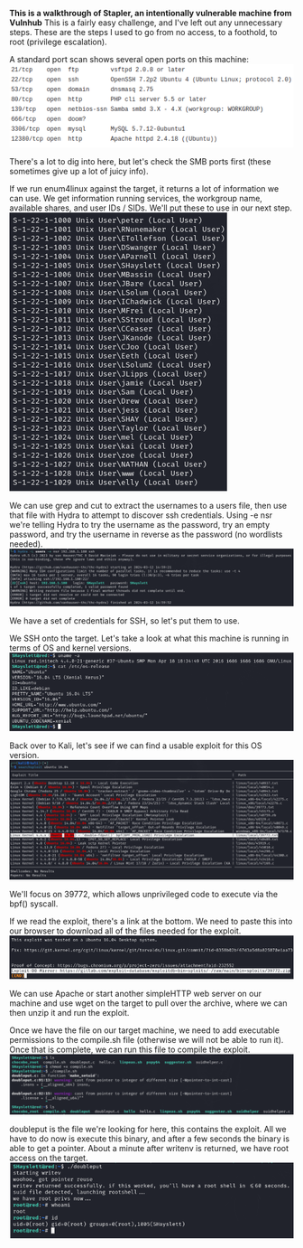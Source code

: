 <b>This is a walkthrough of Stapler, an intentionally vulnerable machine from Vulnhub</b>
This is a fairly easy challenge, and I've left out any unnecessary steps. These are the steps I used to go from no access, to a foothold, to root (privilege escalation).

A standard port scan shows several open ports on this machine:
![Open Ports](images/ports.png)

There's a lot to dig into here, but let's check the SMB ports first (these sometimes give up a lot of juicy info).

If we run enum4linux against the target, it returns a lot of information we can use.
We get information running services, the workgroup name, available shares, and user IDs / SIDs. We'll put these to use in our next step.<br>
![SMB Enumeration](images/enum4l.png)

We can use grep and cut to extract the usernames to a users file, then use that file with Hydra to attempt to discover ssh credentials. Using -e nsr we're telling Hydra to try the username as the password, try an empty password, and try the username in reverse as the password (no wordlists needed).
![SSH PW Crack](images/hydra.png)

We have a set of credentials for SSH, so let's put them to use.

We SSH onto the target. Let's take a look at what this machine is running in terms of OS and kernel versions.
![OS and Kernel Info](images/osinfo.png)

Back over to Kali, let's see if we can find a usable exploit for this OS version.
![Searchsploit](images/searchsploit.png)

We'll focus on 39772, which allows unprivileged code to execute via the bpf() syscall.

If we read the exploit, there's a link at the bottom. We need to paste this into our browser to download all of the files needed for the exploit.
![Exploit Link](images/exploitlink.png)

We can use Apache or start another simpleHTTP web server on our machine and use wget on the target to pull over the archive, where we can then unzip it and run the exploit.

Once we have the file on our target machine, we need to add executable permissions to the compile.sh file (otherwise we will not be able to run it). Once that is complete, we can run this file to compile the exploit.
![Compile](images/compile.png)

doubleput is the file we're looking for here, this contains the exploit. All we have to do now is execute this binary, and after a few seconds the binary is able to get a pointer. About a minute after writenv is returned, we have root access on the target.
![Privilege Escalation](images/exploit.png)
